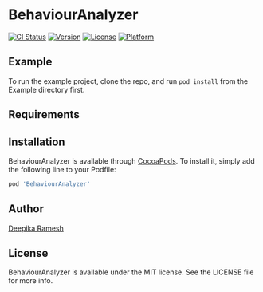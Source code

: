 # BehaviourAnalyzer

[![CI Status](https://img.shields.io/travis/DeepikaRamesh1510/BehaviourAnalyzer.svg?style=flat)](https://travis-ci.org/DeepikaRamesh1510/BehaviourAnalyzer)
[![Version](https://img.shields.io/cocoapods/v/BehaviourAnalyzer.svg?style=flat)](https://cocoapods.org/pods/BehaviourAnalyzer)
[![License](https://img.shields.io/cocoapods/l/BehaviourAnalyzer.svg?style=flat)](https://cocoapods.org/pods/BehaviourAnalyzer)
[![Platform](https://img.shields.io/cocoapods/p/BehaviourAnalyzer.svg?style=flat)](https://cocoapods.org/pods/BehaviourAnalyzer)

## Example

To run the example project, clone the repo, and run `pod install` from the Example directory first.

## Requirements

## Installation

BehaviourAnalyzer is available through [CocoaPods](https://cocoapods.org). To install
it, simply add the following line to your Podfile:

```ruby
pod 'BehaviourAnalyzer'
```

## Author

[Deepika Ramesh](https://github.com/DeepikaRamesh1510)

## License

BehaviourAnalyzer is available under the MIT license. See the LICENSE file for more info.
